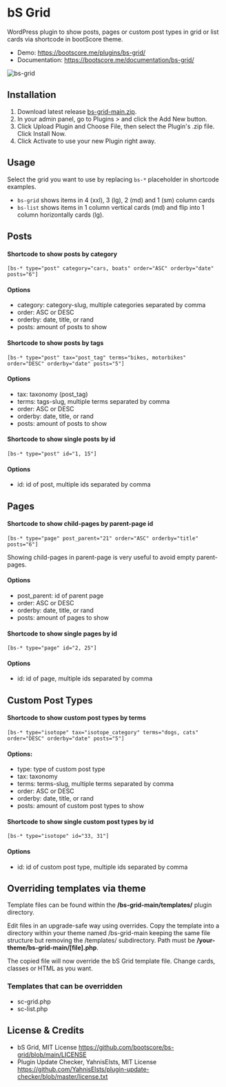 # bS Grid

WordPress plugin to show posts, pages or custom post types in grid or list cards via shortcode in bootScore theme.

- Demo: https://bootscore.me/plugins/bs-grid/
- Documentation: https://bootscore.me/documentation/bs-grid/

<img src="https://lh3.googleusercontent.com/pw/AM-JKLUxNADNzUEZvT53A8bP1QXSGubd4GEHdhPZw4wx3IsCu0A4XT7uM0SNBfrTzplvmE9jFBXr_Twytum2cWrDg0Scgroha0IRcp_73Y6NL3GZUrOlVbeL4-WeQS-UbXL2JVmLxjqq7JFdDTbPXivTtJsjRg=w1904-h1530-no" alt="bs-grid">

## Installation
1. Download latest release [bs-grid-main.zip](https://github.com/bootscore/bs-grid/releases). 
2. In your admin panel, go to Plugins > and click the Add New button.
3. Click Upload Plugin and Choose File, then select the Plugin's .zip file. Click Install Now.
4. Click Activate to use your new Plugin right away.

## Usage

Select the grid you want to use by replacing `bs-*` placeholder in shortcode examples.

- `bs-grid` shows items in 4 (xxl), 3 (lg), 2 (md) and 1 (sm) column cards
- `bs-list` shows items in 1 column vertical cards (md) and flip into 1 column horizontally cards (lg).

## Posts

#### Shortcode to show posts by category
`[bs-* type="post" category="cars, boats" order="ASC" orderby="date" posts="6"]`   

#### Options
- category: category-slug, multiple categories separated by comma
- order: ASC or DESC
- orderby: date, title, or rand
- posts: amount of posts to show

#### Shortcode to show posts by tags
`[bs-* type="post" tax="post_tag" terms="bikes, motorbikes" order="DESC" orderby="date" posts="5"]`

#### Options
- tax: taxonomy (post_tag)
- terms: tags-slug, multiple terms separated by comma
- order: ASC or DESC
- orderby: date, title, or rand
- posts: amount of posts to show

#### Shortcode to show single posts by id
`[bs-* type="post" id="1, 15"]`

#### Options
- id: id of post, multiple ids separated by comma 

## Pages

#### Shortcode to show child-pages by parent-page id
`[bs-* type="page" post_parent="21" order="ASC" orderby="title" posts="6"]`

Showing child-pages in parent-page is very useful to avoid empty parent-pages.

#### Options
- post_parent: id of parent page
- order: ASC or DESC
- orderby: date, title, or rand
- posts: amount of pages to show

#### Shortcode to show single pages by id
`[bs-* type="page" id="2, 25"]`

#### Options
- id: id of page, multiple ids separated by comma 

## Custom Post Types

#### Shortcode to show custom post types by terms
`[bs-* type="isotope" tax="isotope_category" terms="dogs, cats" order="DESC" orderby="date" posts="5"]`

#### Options:
- type: type of custom post type
- tax: taxonomy
- terms: terms-slug, multiple terms separated by comma
- order: ASC or DESC
- orderby: date, title, or rand
- posts: amount of custom post types to show 

#### Shortcode to show single custom post types by id
`[bs-* type="isotope" id="33, 31"]`

#### Options
- id: id of custom post type, multiple ids separated by comma 

## Overriding templates via theme
Template files can be found within the **/bs-grid-main/templates/** plugin directory.

Edit files in an upgrade-safe way using overrides. Copy the template into a directory within your theme named /bs-grid-main keeping the same file structure but removing the /templates/ subdirectory. Path must be **/your-theme/bs-grid-main/[file].php**.

The copied file will now override the bS Grid template file. Change cards, classes or HTML as you want.

### Templates that can be overridden
- sc-grid.php
- sc-list.php

## License & Credits
- bS Grid, MIT License https://github.com/bootscore/bs-grid/blob/main/LICENSE
- Plugin Update Checker, YahnisElsts, MIT License https://github.com/YahnisElsts/plugin-update-checker/blob/master/license.txt
